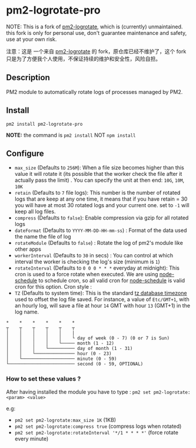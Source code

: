 # pm2-logrotate-pro

NOTE: This is a fork of [pm2-logrotate](https://github.com/keymetrics/pm2-logrotate), which is (currently) unmaintained. this fork is only for personal use, don't guarantee maintenance and safety, use at your own risk.

注意：这是 一个来自 [pm2-logrotate](https://github.com/keymetrics/pm2-logrotate) 的 fork，原仓库已经不维护了，这个 fork 只是为了方便我个人使用，不保证持续的维护和安全性，风险自担。

## Description

PM2 module to automatically rotate logs of processes managed by PM2.

## Install

    pm2 install pm2-logrotate-pro

**NOTE:** the command is `pm2 install` NOT `npm install`

## Configure

- `max_size` (Defaults to `256M`): When a file size becomes higher than this value it will rotate it (its possible that the worker check the file after it actually pass the limit) . You can specify the unit at then end: `10G`, `10M`, `10K`
- `retain` (Defaults to `7` file logs): This number is the number of rotated logs that are keep at any one time, it means that if you have retain = 30 you will have at most 30 rotated logs and your current one. set to `-1` will keep all log files.
- `compress` (Defaults to `false`): Enable compression via gzip for all rotated logs
- `dateFormat` (Defaults to `YYYY-MM-DD-HH-mm-ss`) : Format of the data used the name the file of log
- `rotateModule` (Defaults to `false`) : Rotate the log of pm2's module like other apps
- `workerInterval` (Defaults to `30` in secs) : You can control at which interval the worker is checking the log's size (minimum is `1`)
- `rotateInterval` (Defaults to `0 0 0 * * *` everyday at midnight): This cron is used to a force rotate when executed.
We are using [node-schedule](https://github.com/node-schedule/node-schedule) to schedule cron, so all valid cron for [node-schedule](https://github.com/node-schedule/node-schedule) is valid cron for this option. Cron style :
- `TZ` (Defaults to system time): This is the standard [tz database timezone](https://en.wikipedia.org/wiki/List_of_tz_database_time_zones) used to offset the log file saved. For instance, a value of `Etc/GMT+1`, with an hourly log, will save a file at hour `14` GMT with hour `13` (GMT+1) in the log name.

```
*    *    *    *    *    *
┬    ┬    ┬    ┬    ┬    ┬
│    │    │    │    │    |
│    │    │    │    │    └ day of week (0 - 7) (0 or 7 is Sun)
│    │    │    │    └───── month (1 - 12)
│    │    │    └────────── day of month (1 - 31)
│    │    └─────────────── hour (0 - 23)
│    └──────────────────── minute (0 - 59)
└───────────────────────── second (0 - 59, OPTIONAL)
```

### How to set these values ?

 After having installed the module you have to type :
`pm2 set pm2-logrotate:<param> <value>`

e.g:
- `pm2 set pm2-logrotate:max_size 1K` (1KB)
- `pm2 set pm2-logrotate:compress true` (compress logs when rotated)
- `pm2 set pm2-logrotate:rotateInterval '*/1 * * * *'` (force rotate every minute)
